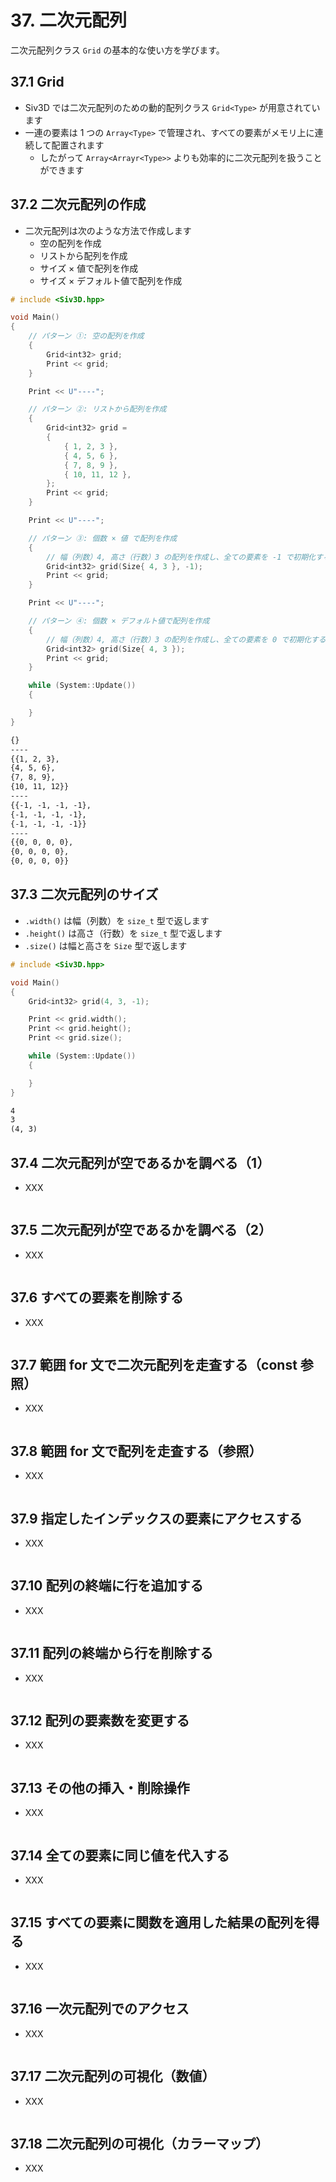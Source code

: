 # 37. 二次元配列
二次元配列クラス `Grid` の基本的な使い方を学びます。

## 37.1 Grid
- Siv3D では二次元配列のための動的配列クラス `Grid<Type>` が用意されています
- 一連の要素は 1 つの `Array<Type>` で管理され、すべての要素がメモリ上に連続して配置されます
	- したがって `Array<Arrayr<Type>>` よりも効率的に二次元配列を扱うことができます


## 37.2 二次元配列の作成
- 二次元配列は次のような方法で作成します
	- 空の配列を作成
	- リストから配列を作成
	- サイズ × 値で配列を作成
	- サイズ × デフォルト値で配列を作成 

```cpp
# include <Siv3D.hpp>

void Main()
{
	// パターン ①: 空の配列を作成
	{
		Grid<int32> grid;
		Print << grid;
	}

	Print << U"----";

	// パターン ②: リストから配列を作成
	{
		Grid<int32> grid =
		{
			{ 1, 2, 3 },
			{ 4, 5, 6 },
			{ 7, 8, 9 },
			{ 10, 11, 12 },
		};
		Print << grid;
	}

	Print << U"----";

	// パターン ③: 個数 × 値 で配列を作成
	{
		// 幅（列数）4, 高さ（行数）3 の配列を作成し、全ての要素を -1 で初期化する
		Grid<int32> grid(Size{ 4, 3 }, -1);
		Print << grid;
	}

	Print << U"----";

	// パターン ④: 個数 × デフォルト値で配列を作成
	{
		// 幅（列数）4, 高さ（行数）3 の配列を作成し、全ての要素を 0 で初期化する
		Grid<int32> grid(Size{ 4, 3 });
		Print << grid;
	}

	while (System::Update())
	{

	}
}
```
```txt title="出力"
{}
----
{{1, 2, 3},
{4, 5, 6},
{7, 8, 9},
{10, 11, 12}}
----
{{-1, -1, -1, -1},
{-1, -1, -1, -1},
{-1, -1, -1, -1}}
----
{{0, 0, 0, 0},
{0, 0, 0, 0},
{0, 0, 0, 0}}
```


## 37.3 二次元配列のサイズ
- `.width()` は幅（列数）を `size_t` 型で返します
- `.height()` は高さ（行数）を `size_t` 型で返します
- `.size()` は幅と高さを `Size` 型で返します

```cpp
# include <Siv3D.hpp>

void Main()
{
	Grid<int32> grid(4, 3, -1);

	Print << grid.width();
	Print << grid.height();
	Print << grid.size();

	while (System::Update())
	{

	}
}
```
```txt title="出力"
4
3
(4, 3)
```


## 37.4 二次元配列が空であるかを調べる（1）
- XXX

```cpp

```



## 37.5 二次元配列が空であるかを調べる（2）
- XXX

```cpp

```



## 37.6 すべての要素を削除する
- XXX

```cpp

```



## 37.7 範囲 for 文で二次元配列を走査する（const 参照）
- XXX

```cpp

```



## 37.8 範囲 for 文で配列を走査する（参照）
- XXX

```cpp

```



## 37.9 指定したインデックスの要素にアクセスする
- XXX

```cpp

```



## 37.10 配列の終端に行を追加する
- XXX

```cpp

```



## 37.11 配列の終端から行を削除する
- XXX

```cpp

```



## 37.12 配列の要素数を変更する
- XXX

```cpp

```


## 37.13 その他の挿入・削除操作
- XXX

```cpp

```



## 37.14 全ての要素に同じ値を代入する
- XXX

```cpp

```



## 37.15 すべての要素に関数を適用した結果の配列を得る
- XXX

```cpp

```



## 37.16 一次元配列でのアクセス
- XXX

```cpp

```



## 37.17 二次元配列の可視化（数値）
- XXX

```cpp

```



## 37.18 二次元配列の可視化（カラーマップ）
- XXX

```cpp

```
